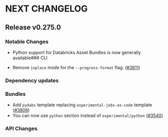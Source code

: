 # NEXT CHANGELOG

## Release v0.275.0

### Notable Changes
* Python support for Databricks Asset Bundles is now generally available### CLI

* Remove `inplace` mode for the `--progress-format` flag. ([#3811](https://github.com/databricks/cli/pull/3811))

### Dependency updates

### Bundles
* Add `pydabs` template replacing `experimental-jobs-as-code` template ([#3806](https://github.com/databricks/cli/pull/3806))
* You can now use `python` section instead of `experimental/python` ([#3540](https://github.com/databricks/cli/pull/3540))

### API Changes
